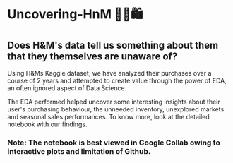 # Uncovering-HnM 👗👖🛍️
## Does H&amp;M's data tell us something about them that they themselves are unaware of? 

Using H&Ms Kaggle dataset, we have analyzed their purchases over a course of 2 years and attempted to create value through the power of EDA, an often ignored aspect of Data Science. 

The EDA performed helped uncover some interesting insights about their user's purchasing behaviour, the unneeded inventory, unexplored markets and seasonal sales performances. To know more, look at the detailed notebook with our findings. 

### Note: The notebook is best viewed in Google Collab owing to interactive plots and limitation of Github. 

